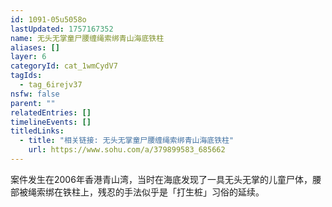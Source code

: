 ```yaml
---
id: 1091-05u5058o
lastUpdated: 1757167352
name: 无头无掌童尸腰缠绳索绑青山海底铁柱
aliases: []
layer: 6
categoryId: cat_1wmCydV7
tagIds:
  - tag_6irejv37
nsfw: false
parent: ""
relatedEntries: []
timelineEvents: []
titledLinks:
  - title: "相关链接: 无头无掌童尸腰缠绳索绑青山海底铁柱"
    url: https://www.sohu.com/a/379899583_685662
---
```


案件发生在2006年香港青山湾，当时在海底发现了一具无头无掌的儿童尸体，腰部被绳索绑在铁柱上，残忍的手法似乎是「打生桩」习俗的延续。